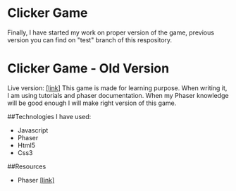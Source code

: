 # Clicker Game
Finally, I have started my work on proper version of the game, previous version you can find on "test" branch of this respository.



# Clicker Game - Old Version
Live version: [[link]](http://www.kamiljarzab.pl/Projekty/Clicker-Game/)
This game is made for learning purpose. When writing it, I am using tutorials and phaser documentation. 
When my Phaser knowledge will be good enough I will make right version of this game.

##Technologies I have used:
* Javascript
* Phaser
* Html5
* Css3

##Resources
* Phaser [[link]](http://phaser.io/)